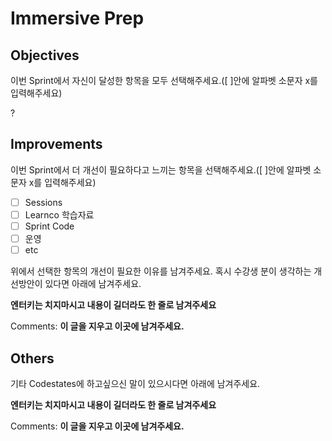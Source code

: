 # Immersive Prep

## Objectives

이번 Sprint에서 자신이 달성한 항목을 모두 선택해주세요.([ ]안에 알파벳 소문자 x를 입력해주세요)

?

## Improvements

이번 Sprint에서 더 개선이 필요하다고 느끼는 항목을 선택해주세요.([ ]안에 알파벳 소문자 x를 입력해주세요)

- [ ] Sessions
- [ ] Learnco 학습자료
- [ ] Sprint Code
- [ ] 운영
- [ ] etc

위에서 선택한 항목의 개선이 필요한 이유를 남겨주세요. 혹시 수강생 분이 생각하는 개선방안이 있다면 아래에 남겨주세요.

**엔터키는 치지마시고 내용이 길더라도 한 줄로 남겨주세요**

Comments: **이 글을 지우고 이곳에 남겨주세요.**

## Others

기타 Codestates에 하고싶으신 말이 있으시다면 아래에 남겨주세요.

**엔터키는 치지마시고 내용이 길더라도 한 줄로 남겨주세요**

Comments: **이 글을 지우고 이곳에 남겨주세요.**